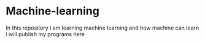 # Machine-learning
In this repository i am learning machine learning and how machine can learn i will publish my programs here
